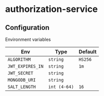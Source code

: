 # authorization-service

## Configuration

Environment variables

Env|Type|Default
-|-|-
`ALGORITHM`|`string`|`HS256`
`JWT_EXPIRES_IN`|`string`|`1m`
`JWT_SECRET`|`string`|
`MONGODB_URI`|`string`|
`SALT_LENGTH`|`int (4-64)`|`16`
